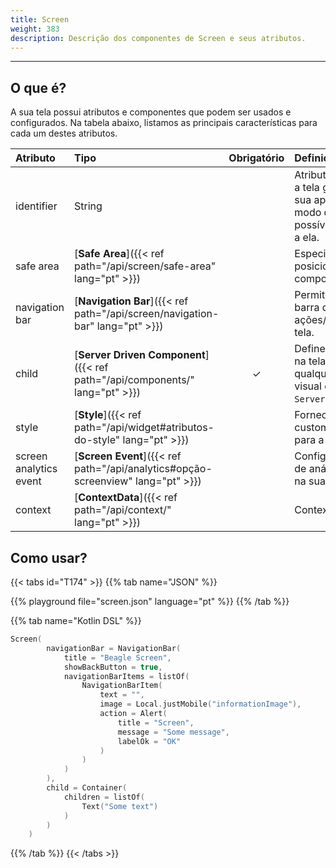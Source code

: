 ```yaml
---
title: Screen
weight: 383
description: Descrição dos componentes de Screen e seus atributos.
---
```


---

## O que é?

A sua tela possui atributos e componentes que podem ser usados e configurados. Na tabela abaixo, listamos as principais características para cada um destes atributos.

| **Atributo**           | **Tipo**                                                     | Obrigatório | **Definição**                                                                                                |
| :--------------------- | :----------------------------------------------------------- | :---------: | :----------------------------------------------------------------------------------------------------------- |
| identifier             | String                                                       |             | Atributo que identifica a tela globalmente na sua aplicação, de modo que seja possível atribuir ações a ela. |
| safe area              | [**Safe Area**]({{< ref path="/api/screen/safe-area" lang="pt" >}})               |             | Especifica o posicionamento dos componentes na tela.                                                         |
| navigation bar         | [**Navigation Bar**]({{< ref path="/api/screen/navigation-bar" lang="pt" >}})     |             | Permite configurar a barra de ações/navegação na tela.                                                       |
| child                  | [**Server Driven Component**]({{< ref path="/api/components/" lang="pt" >}})      |      ✓      | Define os elementos na tela. Pode ser qualquer componente visual que estenda de `ServerDrivenComponent`.     |
| style                  | [**Style**]({{< ref path="/api/widget#atributos-do-style" lang="pt" >}})          |             | Fornece opções de customização visual para a `Screen.`                                                       |
| screen analytics event | [**Screen Event**]({{< ref path="/api/analytics#opção-screenview" lang="pt" >}}) |             | Configura elementos de análise\(Analytics\) na sua tela.                                                     |
| context                | [**ContextData**]({{< ref path="/api/context/" lang="pt" >}})                     |             | Contexto da tela.                                                                                            |

## Como usar?

{{< tabs id="T174" >}}
{{% tab name="JSON" %}}

<!-- json-playground:screen.json
{
  "_beagleComponent_" : "beagle:screenComponent",
  "navigationBar" : {
    "title" : "Beagle Screen",
    "showBackButton" : true,
    "navigationBarItems" : [ {
      "_beagleComponent_" : "beagle:navigationBarItem",
      "text" : "",
      "image" : {
        "_beagleImagePath_" : "local",
        "mobileId" : "informationImage"
      },
      "action" : {
        "_beagleAction_" : "beagle:alert",
        "title" : "Screen",
        "message" : "Some message",
        "labelOk" : "OK"
      }
    } ]
  },
  "child" : {
    "_beagleComponent_" : "beagle:container",
    "children" : [ {
      "_beagleComponent_" : "beagle:text",
      "text" : "Some text"
    } ]
  }
}
-->

{{% playground file="screen.json" language="pt" %}}
{{% /tab %}}

{{% tab name="Kotlin DSL" %}}

```kotlin
Screen(
        navigationBar = NavigationBar(
            title = "Beagle Screen",
            showBackButton = true,
            navigationBarItems = listOf(
                NavigationBarItem(
                    text = "",
                    image = Local.justMobile("informationImage"),
                    action = Alert(
                        title = "Screen",
                        message = "Some message",
                        labelOk = "OK"
                    )
                )
            )
        ),
        child = Container(
            children = listOf(
                Text("Some text")
            )
        )
    )
```

{{% /tab %}}
{{< /tabs >}}
